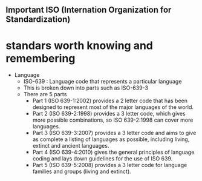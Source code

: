 ## Important ISO (Internation Organization for Standardization)
# standars worth knowing and remembering
- Language
  - ISO-639 : Language code that represents a particular language 
  - This is broken down into parts such as ISO-639-3
  - There are 5 parts
    - Part 1 (ISO 639-1:2002) provides a 2 letter code that has been designed to represent most of the major languages of the world.
    - Part 2 (ISO 639-2:1998) provides a 3 letter code, which gives more possible combinations, so ISO 639-2:1998 can cover more languages.
    - Part 3 (ISO 639-3:2007) provides a 3 letter code and aims to give as complete a listing of languages as possible, including living, extinct and ancient languages.
    - Part 4 (ISO 639-4:2010) gives the general principles of language coding and lays down guidelines for the use of ISO 639.
    - Part 5 (ISO 639-5:2008) provides a 3 letter code for language families and groups (living and extinct).
